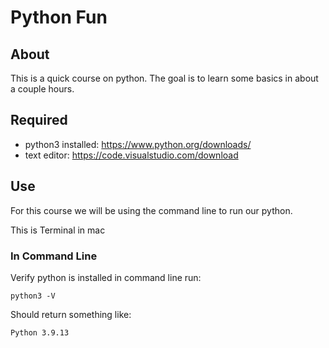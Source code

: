 # Python Fun

## About

This is a quick course on python. The goal is to learn some basics in about a couple hours.

## Required

- python3 installed: https://www.python.org/downloads/
- text editor: https://code.visualstudio.com/download


## Use

For this course we will be using the command line to run our python.

This is Terminal in mac

### In Command Line

Verify python is installed in command line run: 

`python3 -V`

Should return something like:

`Python 3.9.13`

